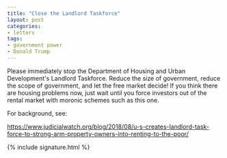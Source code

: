 ```yaml
---
title: "Close the Landlord Taskforce"
layout: post
categories:
- letters
tags:
- government power
- Donald Trump
---
```


Please immediately stop the Department of Housing and Urban Development's Landlord Taskforce. Reduce the size of government, reduce the scope of government, and let the free market decide! If you think there are housing problems now, just wait until you force investors out of the rental market with moronic schemes such as this one.

For background, see:

https://www.judicialwatch.org/blog/2018/08/u-s-creates-landlord-task-force-to-strong-arm-property-owners-into-renting-to-the-poor/

{% include signature.html %}
